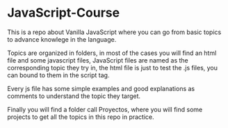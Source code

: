 # JavaScript-Course
This is a repo about Vanilla JavaScript where you can go from basic topics to advance knowlege in the language.

Topics are organized in folders, in most of the cases you will find an html file and some javascript files, JavaScript files are named as the corresponding topic they try in, the html file is just to test the .js files, you can bound to them in the script tag.

Every js file has some simple examples and good explanations as comments to understand the topic they target.

Finally you will find a folder call Proyectos, where you will find some projects to get all the topics in this repo in practice.
